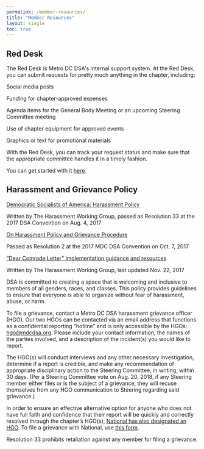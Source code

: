 ```yaml
---
permalink: /member-resources/
title: "Member Resources"
layout: single
toc: true
---
```

## Red Desk
The Red Desk is Metro DC DSA's internal support system. At the Red Desk, you can submit requests for pretty much anything in the chapter, including:

Social media posts

Funding for chapter-approved expenses

Agenda items for the General Body Meeting or an upcoming Steering Committee meeting

Use of chapter equipment for approved events

Graphics or text for promotional materials

With the Red Desk, you can track your request status and make sure that the appropriate committee handles it in a timely fashion.

You can get started with it <a href="https://reddesk.mdcdsa.org/">here</a>.

## Harassment and Grievance Policy
<a href="https://d3n8a8pro7vhmx.cloudfront.net/dsausa/mailings/1795/attachments/original/DSA_Harassment_Resolution.pdf?1511384152">Democratic Socialists of America: Harassment Policy</a>

Written by The Harassment Working Group, passed as Resolution 33 at the 2017 DSA Convention on Aug. 4, 2017

<a href="https://docs.google.com/document/d/1mvXHsRtPCkuhcpl7oLxCP99SE629eENZEVx58JAMoNY/edit">On Harassment Policy and Grievance Procedure</a>

Passed as Resolution 2 at the 2017 MDC DSA Convention on Oct. 7, 2017

<a href="https://d3n8a8pro7vhmx.cloudfront.net/dsausa/mailings/1795/attachments/original/Dear_Comrade_Letter.pdf?1511384153">“Dear Comrade Letter” implementation guidance and resources</a>

Written by The Harassment Working Group, last updated Nov. 22, 2017

DSA is committed to creating a space that is welcoming and inclusive to members of all genders, races, and classes. This policy provides guidelines to ensure that everyone is able to organize without fear of harassment, abuse, or harm.

To file a grievance, contact a Metro DC DSA harassment grievance officer (HGO). Our two HGOs can be contacted via an email address that functions as a confidential reporting “hotline” and is only accessible by the HGOs: hgo@mdcdsa.org. Please include your contact information, the names of the parties involved, and a description of the incident(s) you would like to report.

The HGO(s) will conduct interviews and any other necessary investigation, determine if a report is credible, and make any recommendation of appropriate disciplinary action to the Steering Committee, in writing, within 30 days. (Per a Steering Committee vote on Aug. 20, 2018, if any Steering member either files or is the subject of a grievance, they will recuse themselves from any HGO communication to Steering regarding said grievance.)

In order to ensure an effective alternative option for anyone who does not have full faith and confidence that their report will be quickly and correctly resolved through the chapter’s HGO(s), <a href="https://www.dsausa.org/june_updates_2018">National has also designated an HGO</a>. To file a grievance with National, use <a href="https://docs.google.com/forms/d/e/1FAIpQLSe4Ra7UifhPsSYvxMgE6TvBYzXf8OVyBuzt9byKyxYgUYXUEA/viewform">this form</a>.

Resolution 33 prohibits retaliation against any member for filing a grievance.
